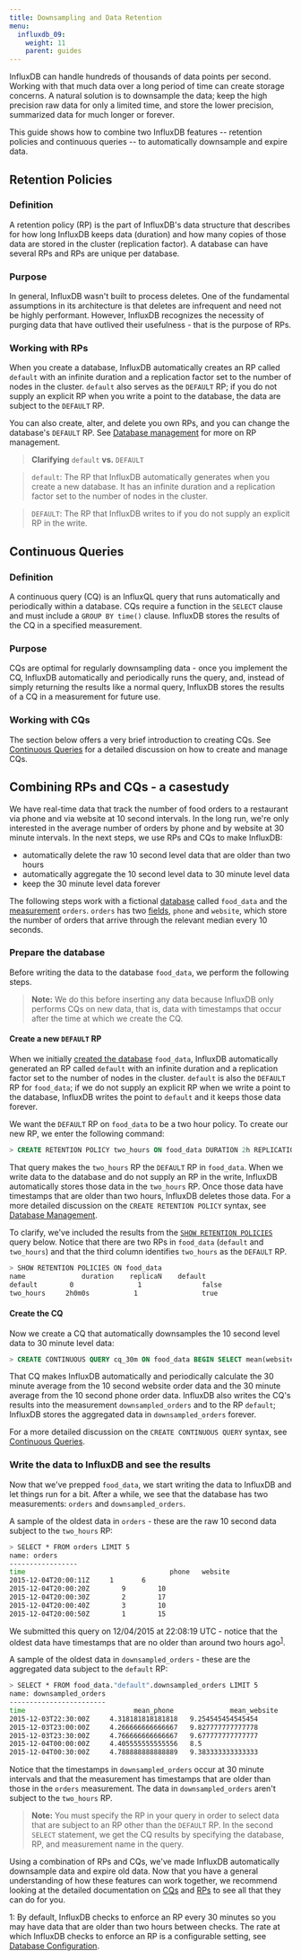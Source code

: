 ```yaml
---
title: Downsampling and Data Retention
menu:
  influxdb_09:
    weight: 11
    parent: guides
---
```


InfluxDB can handle hundreds of thousands of data points per second. Working with that much data over a long period of time can create storage concerns. A natural solution is to downsample the data; keep the high precision raw data for only a limited time, and store the lower precision, summarized data for much longer or forever.

This guide shows how to combine two InfluxDB features -- retention policies and continuous queries -- to automatically downsample and expire data.

## Retention Policies
### Definition  
A retention policy (RP) is the part of InfluxDB's data structure that describes for how long InfluxDB keeps data (duration) and how many copies of those data are stored in the cluster (replication factor). A database can have several RPs and RPs are unique per database.

### Purpose
In general, InfluxDB wasn't built to process deletes. One of the fundamental assumptions in its architecture is that deletes are infrequent and need not be highly performant. However, InfluxDB recognizes the necessity of purging data that have outlived their usefulness - that is the purpose of RPs.

### Working with RPs
When you create a database, InfluxDB automatically creates an RP called `default` with an infinite duration and a replication factor set to the number of nodes in the cluster. `default` also serves as the `DEFAULT` RP; if you do not supply an explicit RP when you write a point to the database, the data are subject to the `DEFAULT` RP.

You can also create, alter, and delete you own RPs, and you can change the database's `DEFAULT` RP. See [Database management](/influxdb/v0.9/query_language/database_management/#retention-policy-management) for more on RP management.

> **Clarifying** `default` **vs.** `DEFAULT`

> `default`: The RP that InfluxDB automatically generates when you create a new database. It has an infinite duration and a replication factor set to the number of nodes in the cluster.

> `DEFAULT`: The RP that InfluxDB writes to if you do not supply an explicit RP in the write.

## Continuous Queries
### Definition
A continuous query (CQ) is an InfluxQL query that runs automatically and periodically within a database. CQs require a function in the `SELECT` clause and must include a `GROUP BY time()` clause. InfluxDB stores the results of the CQ in a specified measurement.

### Purpose
CQs are optimal for regularly downsampling data - once you implement the CQ, InfluxDB automatically and periodically runs the query, and, instead of simply returning the results like a normal query, InfluxDB stores the results of a CQ in a measurement for future use.

### Working with CQs
The section below offers a very brief introduction to creating CQs. See [Continuous Queries](/influxdb/v0.9/query_language/continuous_queries/) for a detailed discussion on how to create and manage CQs.

## Combining RPs and CQs - a casestudy
We have real-time data that track the number of food orders to a restaurant via phone and via website at 10 second intervals. In the long run, we're only interested in the average number of orders by phone and by website at 30 minute intervals. In the next steps, we use RPs and CQs to make InfluxDB:

 * automatically delete the raw 10 second level data that are older than two hours
 * automatically aggregate the 10 second level data to 30 minute level data
 * keep the 30 minute level data forever

The following steps work with a fictional [database](/influxdb/v0.9/concepts/glossary/#database) called `food_data` and the [measurement](/influxdb/v0.9/concepts/glossary/#measurement) `orders`. `orders` has two [fields](/influxdb/v0.9/concepts/glossary/#field), `phone` and `website`, which store the number of orders that arrive through the relevant median every 10 seconds.

### Prepare the database
Before writing the data to the database `food_data`, we perform the following steps.

> **Note:** We do this before inserting any data because InfluxDB only performs CQs on new data, that is, data with timestamps that occur after the time at which we create the CQ.

#### Create a new `DEFAULT` RP
When we initially [created the database](/influxdb/v0.9/query_language/database_management/#create-a-database-with-create-database) `food_data`, InfluxDB automatically generated an RP called `default` with an infinite duration and a replication factor set to the number of nodes in the cluster. `default` is also the `DEFAULT` RP for `food_data`; if we do not supply an explicit RP when we write a point to the database, InfluxDB writes the point to `default` and it keeps those data forever.

We want the `DEFAULT` RP on `food_data` to be a two hour policy. To create our new RP, we enter the following command:

```sql
> CREATE RETENTION POLICY two_hours ON food_data DURATION 2h REPLICATION 1 DEFAULT
```
That query makes the `two_hours` RP the `DEFAULT` RP in `food_data`. When we write data to the database and do not supply an RP in the write, InfluxDB automatically stores those data in the `two_hours` RP. Once those data have timestamps that are older than two hours, InfluxDB deletes those data. For a more detailed discussion on the `CREATE RETENTION POLICY` syntax, see [Database Management](/influxdb/v0.9/query_language/database_management/#retention-policy-management).

To clarify, we've included the results from the [`SHOW RETENTION POLICIES`](/influxdb/v0.9/query_language/schema_exploration/#explore-retention-policies-with-show-retention-policies) query below. Notice that there are two RPs in `food_data` (`default` and `two_hours`) and that the third column identifies `two_hours` as the `DEFAULT` RP.

```sh
> SHOW RETENTION POLICIES ON food_data
name		      duration	  replicaN	  default
default		   0		        1		        false
two_hours	  2h0m0s		   1		        true
```

#### Create the CQ
Now we create a CQ that automatically downsamples the 10 second level data to 30 minute level data:

```sql
> CREATE CONTINUOUS QUERY cq_30m ON food_data BEGIN SELECT mean(website) AS mean_website,mean(phone) AS mean_phone INTO food_data."default".downsampled_orders FROM orders GROUP BY time(30m) END
```
That CQ makes InfluxDB automatically and periodically calculate the 30 minute average from the 10 second website order data and the 30 minute average from the 10 second phone order data. InfluxDB also writes the CQ's results into the measurement `downsampled_orders` and to the RP `default`; InfluxDB stores the aggregated data in `downsampled_orders` forever.

For a more detailed discussion on the `CREATE CONTINUOUS QUERY` syntax, see [Continuous Queries](/influxdb/v0.9/query_language/continuous_queries/).

### Write the data to InfluxDB and see the results
Now that we've prepped `food_data`, we start writing the data to InfluxDB and let things run for a bit. After a while, we see that the database has two measurements: `orders` and `downsampled_orders`.

A sample of the oldest data in `orders` - these are the raw 10 second data subject to the `two_hours` RP:
```sh
> SELECT * FROM orders LIMIT 5
name: orders
-----------------
time						            phone 	website
2015-12-04T20:00:11Z	 1	     6
2015-12-04T20:00:20Z		9	     10
2015-12-04T20:00:30Z		2	     17
2015-12-04T20:00:40Z		3	     10
2015-12-04T20:00:50Z		1	     15
```
We submitted this query on 12/04/2015 at 22:08:19 UTC  - notice that the oldest data have timestamps that are no older than around two hours ago<sup>[1](#retentionconfig)</sup>.

A sample of the oldest data in `downsampled_orders` - these are the aggregated data subject to the `default` RP:
```sh
> SELECT * FROM food_data."default".downsampled_orders LIMIT 5
name: downsampled_orders
------------------------
time			               mean_phone		       mean_website
2015-12-03T22:30:00Z	 4.318181818181818	 9.254545454545454
2015-12-03T23:00:00Z	 4.266666666666667	 9.827777777777778
2015-12-03T23:30:00Z	 4.766666666666667	 9.677777777777777
2015-12-04T00:00:00Z	 4.405555555555556	 8.5
2015-12-04T00:30:00Z	 4.788888888888889	 9.383333333333333
```
Notice that the timestamps in `downsampled_orders` occur at 30 minute intervals and that the measurement has timestamps that are older than those in the `orders` measurement. The data in `downsampled_orders` aren't subject to the `two_hours` RP.

> **Note:** You must specify the RP in your query in order to select data that are subject to an RP other than the `DEFAULT` RP. In the second `SELECT` statement, we get the CQ results by specifying the database, RP, and measurement name in the query.

Using a combination of RPs and CQs, we've made InfluxDB automatically downsample data and expire old data. Now that you have a general understanding of how these features can work together, we recommend looking at the detailed documentation on [CQs](/influxdb/v0.9/query_language/continuous_queries/) and [RPs](/influxdb/v0.9/query_language/database_management/#retention-policy-management) to see all that they can do for you.

<a name="retentionconfig">1</a>: By default, InfluxDB checks to enforce an RP every 30 minutes so you may have data that are older than two hours between checks. The rate at which InfluxDB checks to enforce an RP is a configurable setting, see [Database Configuration](/influxdb/v0.9/administration/config/#retention).

